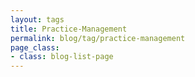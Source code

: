 ```yaml
---
layout: tags
title: Practice-Management
permalink: blog/tag/practice-management
page_class:
- class: blog-list-page
---
```

